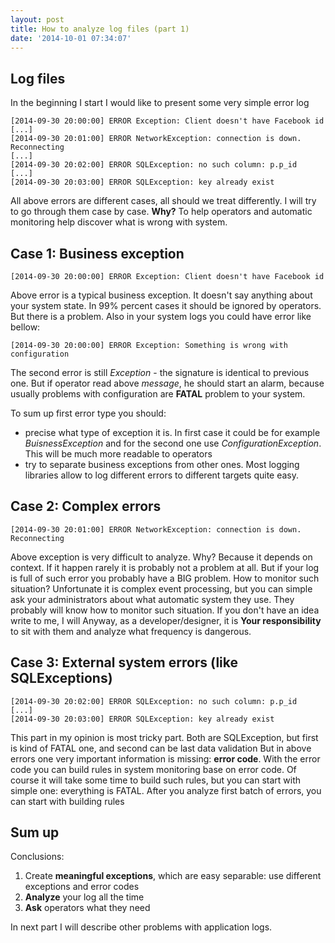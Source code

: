 ```yaml
---
layout: post
title: How to analyze log files (part 1)
date: '2014-10-01 07:34:07'
---
```


## Log files 
In the beginning I start I would like to present some very simple error log
```
[2014-09-30 20:00:00] ERROR Exception: Client doesn't have Facebook id
[...]
[2014-09-30 20:01:00] ERROR NetworkException: connection is down. Reconnecting
[...]
[2014-09-30 20:02:00] ERROR SQLException: no such column: p.p_id
[...]
[2014-09-30 20:03:00] ERROR SQLException: key already exist
```

All above errors are different cases, all should we treat differently. I will try to go through them case by case. **Why?** To help operators and automatic monitoring help discover what is wrong with system.

## Case 1: Business exception
```
[2014-09-30 20:00:00] ERROR Exception: Client doesn't have Facebook id
```
Above error is a typical business exception. It doesn't say anything about your system state. In 99% percent cases it should be ignored by operators. But there is a problem. Also in your system logs you could have error like bellow:
```
[2014-09-30 20:00:00] ERROR Exception: Something is wrong with configuration
```
The second error is still *Exception* - the signature is identical to previous one. But if operator read above *message*, he should start an alarm, because usually problems with configuration are **FATAL** problem to your system.

To sum up first error type you should:

- precise what type of exception it is. In first case it could be for example *BuisnessException* and for the second one use *ConfigurationException*. This will be much more readable to operators
- try to separate business exceptions from other ones. Most logging libraries allow to log different errors to different targets quite easy.


## Case 2: Complex errors
```
[2014-09-30 20:01:00] ERROR NetworkException: connection is down. Reconnecting
```
Above exception is very difficult to analyze. Why? Because it depends on context. If it happen rarely it is probably not a problem at all. But if your log is full of such error you probably have a BIG problem. How to monitor such situation? Unfortunate it is complex event processing, but you can simple ask your administrators about what automatic system they use. They probably will know how to monitor such situation. If you don't have an idea write to me, I will
Anyway, as a developer/designer, it is **Your responsibility**  to sit with them and analyze what frequency is dangerous.


## Case 3: External system errors (like SQLExceptions)
```
[2014-09-30 20:02:00] ERROR SQLException: no such column: p.p_id
[...]
[2014-09-30 20:03:00] ERROR SQLException: key already exist
```
This part in my opinion is most tricky part. Both are SQLException, but first is kind of FATAL one, and second can be last data validation
But in above errors one very important information is missing: **error code**. 
With the error code you can build rules in system monitoring base on error code. Of course it will take some time to build such rules, but you can start with simple one: everything is FATAL. After you analyze first batch of errors, you can start with building rules


## Sum up
Conclusions:
1. Create **meaningful exceptions**, which are easy separable: use different exceptions and error codes
2. **Analyze** your log all the time
3. **Ask** operators what they need

In next part I will describe other problems with application logs.
